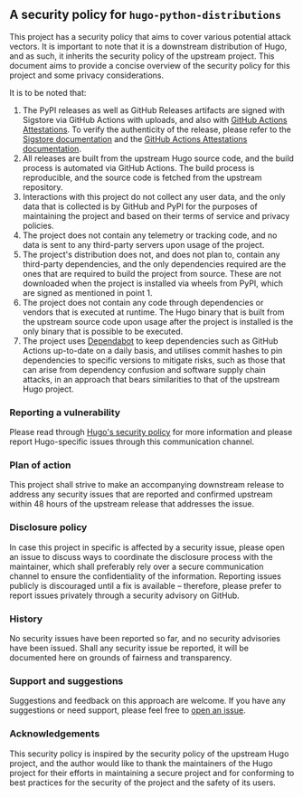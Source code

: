 ## A security policy for `hugo-python-distributions`

This project has a security policy that aims to cover various potential attack vectors. It is important to note that it is a downstream distribution of Hugo, and as such, it inherits the security policy of the upstream project. This document aims to provide a concise overview of the security policy for this project and some privacy considerations.

It is to be noted that:

1. The PyPI releases as well as GitHub Releases artifacts are signed with Sigstore via GitHub Actions with uploads, and also with [GitHub Actions Attestations](https://docs.github.com/en/actions/security-guides/using-artifact-attestations-to-establish-provenance-for-builds). To verify the authenticity of the release, please refer to the [Sigstore documentation](https://github.com/sigstore/sigstore-python#verifying-signatures-from-github-actions) and the [GitHub Actions Attestations documentation](https://docs.github.com/en/actions/security-guides/using-artifact-attestations-to-establish-provenance-for-builds).
2. All releases are built from the upstream Hugo source code, and the build process is automated via GitHub Actions. The build process is reproducible, and the source code is fetched from the upstream repository.
3. Interactions with this project do not collect any user data, and the only data that is collected is by GitHub and PyPI for the purposes of maintaining the project and based on their terms of service and privacy policies.
4. The project does not contain any telemetry or tracking code, and no data is sent to any third-party servers upon usage of the project.
5. The project's distribution does not, and does not plan to, contain any third-party dependencies, and the only dependencies required are the ones that are required to build the project from source. These are not downloaded when the project is installed via wheels from PyPI, which are signed as mentioned in point 1.
6. The project does not contain any code through dependencies or vendors that is executed at runtime. The Hugo binary that is built from the upstream source code upon usage after the project is installed is the only binary that is possible to be executed.
7. The project uses [Dependabot](https://github.com/dependabot) to keep dependencies such as GitHub Actions up-to-date on a daily basis, and utilises commit hashes to pin dependencies to specific versions to mitigate risks, such as those that can arise from dependency confusion and software supply chain attacks, in an approach that bears similarities to that of the upstream Hugo project.

### Reporting a vulnerability

Please read through [Hugo's security policy](https://github.com/gohugoio/hugo/blob/master/SECURITY.md) for more information and please report Hugo-specific issues through this communication channel.

### Plan of action

This project shall strive to make an accompanying downstream release to address any security issues that are reported and confirmed upstream within 48 hours of the upstream release that addresses the issue.

### Disclosure policy

In case this project in specific is affected by a security issue, please open an issue to discuss ways to coordinate the disclosure process with the maintainer, which shall preferably rely over a secure communication channel to ensure the confidentiality of the information. Reporting issues publicly is discouraged until a fix is available – therefore, please prefer to report issues privately through a security advisory on GitHub.

### History

No security issues have been reported so far, and no security advisories have been issued. Shall any security issue be reported, it will be documented here on grounds of fairness and transparency.

### Support and suggestions

Suggestions and feedback on this approach are welcome. If you have any suggestions or need support, please feel free to [open an issue](https://github.com/agriyakhetarpal/hugo-python-distributions/issues/new).

### Acknowledgements

This security policy is inspired by the security policy of the upstream Hugo project, and the author would like to thank the maintainers of the Hugo project for their efforts in maintaining a secure project and for conforming to best practices for the security of the project and the safety of its users.
